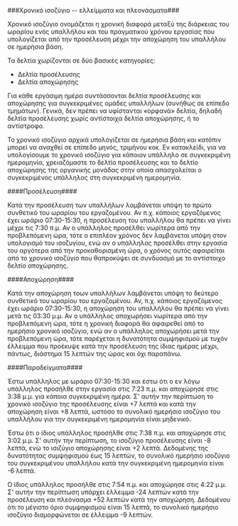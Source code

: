 ###Χρονικό ισοζύγιο -- ελλείμματα και πλεονάσματα###

Χρονικό ισοζύγιο ονομάζεται η χρονική διαφορά μεταξύ της διάρκειας του ωραρίου ενός υπαλλήλου και του πραγματικού χρόνου εργασίας που υπολογίζεται από την προσέλευση μέχρι την αποχώρηση του υπαλλήλου σε ημερήσια βάση.

Τα δελτία χωρίζονται σε δύο βασικές κατηγορίες:

* Δελτία προσέλευσης
* Δελτία αποχώρησης

Για κάθε εργάσιμη ημέρα συντάσσονται δελτία προσέλευσης και αποχώρησης για συγκεκριμένες ομάδες υπαλλήλων (συνήθως σε επίπεδο τμημάτων). Γενικά, δεν πρέπει να υφίστανται «ορφανά» δελτία, δηλαδή δελτία προσέλευσης χωρίς αντίστοιχα δελτία αποχώρησης, ή το αντίστροφο.

Το χρονικό ισοζύγιο αρχικά υπολογίζεται σε ημερήσια βάση και κατόπιν μπορεί να αναχθεί σε επίπεδο μηνός, τριμήνου κοκ. Εν κατακλείδι, για να υπολογίσουμε το χρονικό ισοζύγιο για κάποιον υπάλληλο σε συγκεκριμένη ημερομηνία, χρειαζόμαστε το δελτίο προσέλευσης και το δελτίο αποχώρησης της οργανικής μονάδας στην οποία απασχολείται ο συγκεκριμένος υπάλληλος στη συγκεκριμένη ημερομηνία.

####Προσέλευση####
 
Κατά την προσέλευση των υπαλλήλων λαμβάνεται υπόψη το πρώτο συνθετικό του ωραρίου του εργαζομένου. Αν π.χ. κάποιος εργαζόμενος έχει ωράριο 07:30-15:30, η προσέλευση του υπαλλήλου θα πρέπει να γίνει μέχρι τις 7:30 π.μ. Αν ο υπάλληλος προσέλθει νωρίτερα από την προβλεπόμενη ώρα, τότε ο επιπλέον χρόνος δεν λαμβάνεται υπόψη στον υπολογισμό του ισοζυγίου, ενώ αν ο υπάλληλος προσέλθει στην εργασία του αργότερα από την προκαθορισμένη ώρα, ο χρόνος αυτός αφαιρείται από το χρονικό ισοζύγιο που θαπροκύψει σε συνδυασμό με το αντίστοιχο δελτίο αποχώρησης.

####Αποχώρηση####

Κατά την αποχώρηση τοων υπαλλήλων λαμβάνεται υπόψη το δεύτερο συνθετικό του ωραρίου του εργαζομένου. Αν, π.χ. κάποιος εργαζόμενος έχει ωράριο 07:30-15:30, η αποχώρηση του υπαλλήλου θα πρέπει να γίνει μετά τις 03:30 μ.μ. Αν ο υπάλληλος αποχωρήσει νωρίτερα από την προβλεπόμενη ώρα, τότε η χρονική διαφορά θα αφαιρεθεί από το ημερήσιο χρονικό ισοζύγιο, ενώ αν ο υπάλληλος αποχωρήσει μετά την προβλεπόμενη ώρα, τότε παρέχεται η δυνατότητα συμψηφισμού με τυχόν έλλειμμα που προέκυψε κατά την προσέλευση της ίδιας ημέρας μέχρι, πάντως, διάστημα 15 λεπτών της ώρας και όχι παραπάνω.

####Παραδείγματα####

Έστω υπάλληλος με ωράριο 07:30-15:30 και έστω ότι ο εν λόγω υπάλληλος προσήλθε στην εργασία στις 7:23 π.μ. και αποχώρησε στις 3:38 μ.μ. για κάποια συγκεκριμένη ημέρα. Σ' αυτήν την περίπτωση το χρονικό ισοζύγιο της προσέλευσης είναι +7 λεπτά και κατά την αποχώρηση είναι +8 λεπτά, ωστόσο το συνολικό ημερήσιο ισοζύγιο του υπαλλήλου για την συγκεκριμένη ημερομηνία είναι μηδενικό.

Έστω ότι ο ίδιος υπάλληλος προσήλθε στις 7:38 π.μ. και αποχώρησε στις 3:02 μ.μ. Σ' αυτήν την περίπτωση, το ισοζύγιο προσέλευσης είναι -8 λεπτά, ενώ το ισιζύγιο αποχώρησης είναι +2 λεπτά. Δεδομένης της δυνατότητας συμψηφισμού έως 15 λεπτών, το συνολικό ημερήσιο ισοζύγιο του συγκεκριμένου υπαλλήλου κατά την συγκεκριμένη ημερομηνία είναι -6 λεπτά.

Ο ίδιος υπάλληλος προσήλθε στις 7:54 π.μ. και αποχώρησε στις 4:22 μ.μ. Σ' αυτήν την περίπτωση υπάρχει έλλειμμα -24 λεπτών κατά την προσέλευση και πλεόνασμα +52 λεπτών κατά την αποχώρηση. Δεδομένου ότι το μέγιστο όριο συμψηφισμού είναι 15 λεπτά, το συνολικό ημερήσιο ισοζύγιο διαμορφώνεται σε έλλειμμα -9 λεπτών.
